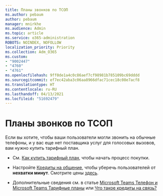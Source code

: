 ```yaml
---
title: Планы звонков по ТСОП
ms.author: pebaum
author: pebaum
manager: mnirkhe
ms.audience: Admin
ms.topic: article
ms.service: o365-administration
ROBOTS: NOINDEX, NOFOLLOW
localization_priority: Priority
ms.collection: Adm_O365
ms.custom:
- "9002447"
- "4760"
- "4761"
ms.openlocfilehash: 9ff0de1a4c0c86aef7cf98981b785109bc69dddd
ms.sourcegitcommit: ef7ec42aba3c06aa8966dfac71cec18c08e7acf8
ms.translationtype: HT
ms.contentlocale: ru-RU
ms.lasthandoff: 04/13/2021
ms.locfileid: "51692479"
---
```

# <a name="pstn-calling-plans"></a>Планы звонков по ТСОП

Если вы хотите, чтобы ваши пользователи могли звонить на обычные телефоны, и у вас еще нет поставщика услуг для голосовых вызовов, вам нужно купить тарифный план.

- См. [Как купить тарифный план](https://docs.microsoft.com/MicrosoftTeams/calling-plans-for-office-365), чтобы начать процесс покупки.

- Настройте [Кредиты на общение](https://docs.microsoft.com/microsoftteams/set-up-communications-credits-for-your-organization), чтобы уберечь пользователей от **нехватки минут**. Смотрите цены [здесь](https://products.office.com/microsoft-teams/voice-calling). 

- Дополнительные сведения см. в статье [Microsoft Teams Телефон и Microsoft Teams Тарифные планы](https://docs.microsoft.com/MicrosoftTeams/calling-plan-landing-page) или [Что такое кредиты на связь?](https://docs.microsoft.com/microsoftteams/what-are-communications-credits)
